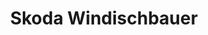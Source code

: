 ---
title: "Skoda Windischbauer"
url: /micheldorf-in-oberoesterreich/skoda-windischbauer/
shop: Autohaus
---